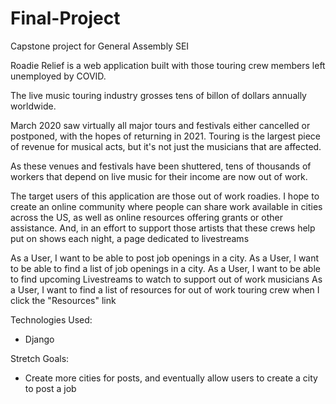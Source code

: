# Final-Project

Capstone project for General Assembly SEI

Roadie Relief is a web application built with those touring crew members left unemployed by COVID.

The live music touring industry grosses tens of billon of dollars annually worldwide.

March 2020 saw virtually all major tours and festivals either cancelled or postponed, with the hopes of returning in 2021. Touring is the largest piece of revenue for musical acts, but it's not just the musicians that are affected.

As these venues and festivals have been shuttered, tens of thousands of workers that depend on live music for their income are now out of work.

The target users of this application are those out of work roadies. I hope to create an online community where people can share work available in cities across the US, as well as online resources offering grants or other assistance. And, in an effort to support those artists that these crews help put on shows each night, a page dedicated to livestreams

As a User, I want to be able to post job openings in a city.
As a User, I want to be able to find a list of job openings in a city.
As a User, I want to be able to find upcoming Livestreams to watch to support out of work musicians
As a User, I want to find a list of resources for out of work touring crew when I click the "Resources" link

Technologies Used:

- Django

Stretch Goals:

- Create more cities for posts, and eventually allow users to create a city to post a job
